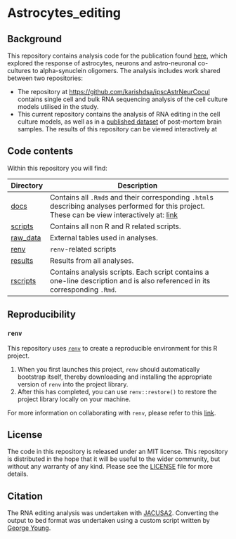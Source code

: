 
<!-- README.md is generated from README.Rmd. Please edit that file -->
<!-- badges: start -->
<!-- badges: end -->

# Astrocytes_editing

## Background

This repository contains analysis code for the publication found
[here](), which explored the response of astrocytes, neurons and
astro-neuronal co-cultures to alpha-synuclein oligomers. The analysis
includes work shared between two repositories:

- The repository at <https://github.com/karishdsa/ipscAstrNeurCocul>
  contains single cell and bulk RNA sequencing analysis of the cell
  culture models utilised in the study.
- This current repository contains the analysis of RNA editing in the
  cell culture models, as well as in a [published
  dataset](https://link.springer.com/article/10.1007/s00401-021-02343-x)
  of post-mortem brain samples. The results of this repository can be
  viewed interactively at

## Code contents

Within this repository you will find:

| Directory            | Description                                                                                                                                             |
|----------------------|---------------------------------------------------------------------------------------------------------------------------------------------------------|
| [docs](docs)         | Contains all `.Rmd`s and their corresponding `.html`s describing analyses performed for this project. These can be view interactively at: [link](#TODO) |
| [scripts](scripts)   | Contains all non R and R related scripts.                                                                                                               |
| [raw_data](raw_data) | External tables used in analyses.                                                                                                                       |
| [renv](renv)         | `renv`-related scripts                                                                                                                                  |
| [results](results)   | Results from all analyses.                                                                                                                              |
| [rscripts](rscripts) | Contains analysis scripts. Each script contains a one-line description and is also referenced in its corresponding `.Rmd`.                              |

## Reproducibility

<!-- Modify selection below depending on how package dependencies have been managed. -->

### `renv`

<!-- Consider using renv for reproducibility. Delete this section if you will not be doing this. -->

This repository uses [`renv`](https://rstudio.github.io/renv/index.html)
to create a reproducible environment for this R project.

1.  When you first launches this project, `renv` should automatically
    bootstrap itself, thereby downloading and installing the appropriate
    version of `renv` into the project library.
2.  After this has completed, you can use `renv::restore()` to restore
    the project library locally on your machine.

For more information on collaborating with `renv`, please refer to this
[link](https://rstudio.github.io/renv/articles/collaborating.html).

## License

The code in this repository is released under an MIT license. This
repository is distributed in the hope that it will be useful to the
wider community, but without any warranty of any kind. Please see the
[LICENSE](LICENSE) file for more details.

## Citation

The RNA editing analysis was undertaken with
[JACUSA2](https://github.com/dieterich-lab/JACUSA2). Converting the
output to bed format was undertaken using a custom script written by
[George
Young](https://www.linkedin.com/in/george-young-6153a11bb/?originalSubdomain=uk).
